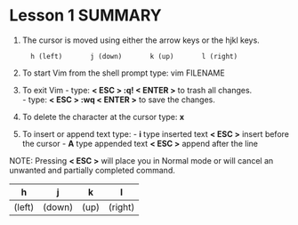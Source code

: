  # Lesson 1 SUMMARY


1. The cursor is moved using either the arrow keys or the hjkl keys.

         h (left)       j (down)       k (up)       l (right)

2. To start Vim from the shell prompt type:  vim FILENAME <ENTER>

3. To exit Vim
         - type: **< ESC > :q! < ENTER >** to trash all changes.   
         - type: **< ESC > :wq < ENTER >** to save the changes.

4. To delete the character at the cursor type:  **x**

5. To insert or append text type:
         - **i**   type inserted text   **< ESC >**         insert before the cursor
         - **A**   type appended text   **< ESC >**         append after the line

NOTE: Pressing **< ESC >** will place you in Normal mode or will cancel an unwanted and partially completed command.

|h|j|k|l|
|--|--|--|--|
|(left)|(down)|(up)|(right) |
